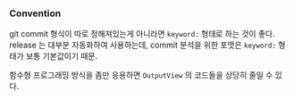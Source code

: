 ### Convention

git commit 형식이 따로 정해져있는게 아니라면 `keyword:` 형태로 하는 것이 좋다. release 는 대부분 자동화하여 사용하는데, commit 분석을 위한 포맷은 `keyword:` 형태가 보통 기본값이기 때문.

함수형 프로그래밍 방식을 좀만 응용하면 `OutputView`  의 코드들을 상당히 줄일 수 있다.